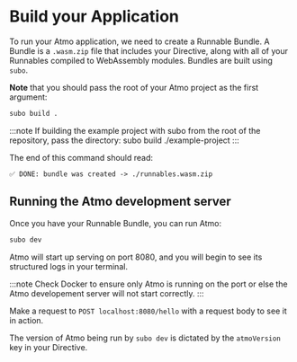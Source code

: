 # Build your Application

To run your Atmo application, we need to create a Runnable Bundle.
A Bundle is a `.wasm.zip` file that includes your Directive, along
with all of your Runnables compiled to WebAssembly modules. Bundles
are built using `subo`.

**Note** that you should pass the root of your Atmo project as the
first argument:

```bash
subo build .
```

:::note
If building the example project with subo from the root of the repository,
pass the directory: subo build ./example-project
:::

The end of this command should read:

```
✅ DONE: bundle was created -> ./runnables.wasm.zip
```

## Running the Atmo development server

Once you have your Runnable Bundle, you can run Atmo:

```bash
subo dev
```

Atmo will start up serving on port 8080, and you will begin to see its structured
logs in your terminal.

:::note
Check Docker to ensure only Atmo is running on the port or else the
Atmo developement server will not start correctly.
:::

Make a request to `POST localhost:8080/hello` with a request body to see it in action.

The version of Atmo being run by `subo dev` is dictated by the `atmoVersion` key in your Directive.
